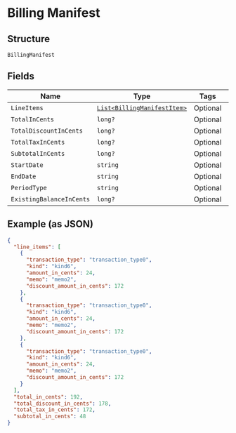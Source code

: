 
# Billing Manifest

## Structure

`BillingManifest`

## Fields

| Name | Type | Tags | Description |
|  --- | --- | --- | --- |
| `LineItems` | [`List<BillingManifestItem>`](../../doc/models/billing-manifest-item.md) | Optional | - |
| `TotalInCents` | `long?` | Optional | - |
| `TotalDiscountInCents` | `long?` | Optional | - |
| `TotalTaxInCents` | `long?` | Optional | - |
| `SubtotalInCents` | `long?` | Optional | - |
| `StartDate` | `string` | Optional | - |
| `EndDate` | `string` | Optional | - |
| `PeriodType` | `string` | Optional | - |
| `ExistingBalanceInCents` | `long?` | Optional | - |

## Example (as JSON)

```json
{
  "line_items": [
    {
      "transaction_type": "transaction_type0",
      "kind": "kind6",
      "amount_in_cents": 24,
      "memo": "memo2",
      "discount_amount_in_cents": 172
    },
    {
      "transaction_type": "transaction_type0",
      "kind": "kind6",
      "amount_in_cents": 24,
      "memo": "memo2",
      "discount_amount_in_cents": 172
    },
    {
      "transaction_type": "transaction_type0",
      "kind": "kind6",
      "amount_in_cents": 24,
      "memo": "memo2",
      "discount_amount_in_cents": 172
    }
  ],
  "total_in_cents": 192,
  "total_discount_in_cents": 178,
  "total_tax_in_cents": 172,
  "subtotal_in_cents": 48
}
```


